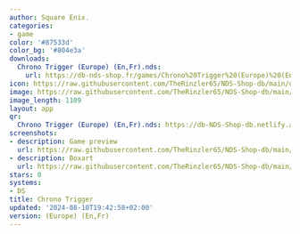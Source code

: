 ```yaml
---
author: Square Enix.
categories:
- game
color: '#87533d'
color_bg: '#804e3a'
downloads:
  Chrono Trigger (Europe) (En,Fr).nds:
    url: https://db-nds-shop.fr/games/Chrono%20Trigger%20(Europe)%20(En,Fr).nds
icon: https://raw.githubusercontent.com/TheRinzler65/NDS-Shop-db/main/docs/assets/images/icons/chronotrigger.png
image: https://raw.githubusercontent.com/TheRinzler65/NDS-Shop-db/main/docs/assets/images/icons/chronotrigger.png
image_length: 1109
layout: app
qr:
  Chrono Trigger (Europe) (En,Fr).nds: https://db-NDS-Shop-db.netlify.app/assets/images/qr/chrono-trigger-europe-enfr-nds.png
screenshots:
- description: Game preview
  url: https://raw.githubusercontent.com/TheRinzler65/NDS-Shop-db/main/docs/assets/images/screenshots/chronotrigger/chronotrigger.png
- description: Boxart
  url: https://raw.githubusercontent.com/TheRinzler65/NDS-Shop-db/main/docs/assets/images/boxart/Chrono%20Trigger%20(Europe)%20(En%2CFr).nds.png
stars: 0
systems:
- DS
title: Chrono Trigger
updated: '2024-08-10T19:42:58+02:00'
version: (Europe) (En,Fr)
---
```

